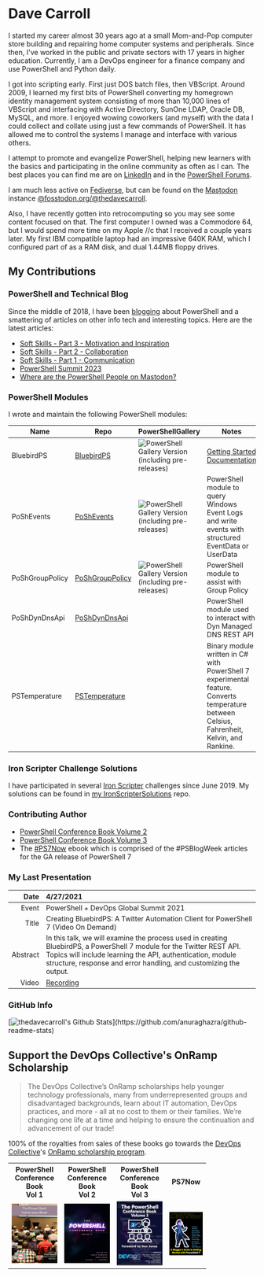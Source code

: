 # Dave Carroll

I started my career almost 30 years ago at a small Mom-and-Pop computer store building and repairing home computer systems and peripherals.
Since then, I've worked in the public and private sectors with 17 years in higher education.
Currently, I am a DevOps engineer for a finance company and use PowerShell and Python daily.

I got into scripting early.
First just DOS batch files, then VBScript.
Around 2009, I learned my first bits of PowerShell converting my homegrown identity management system consisting of more than 10,000 lines of VBScript and interfacing with Active Directory, SunOne LDAP, Oracle DB, MySQL, and more.
I enjoyed wowing coworkers (and myself) with the data I could collect and collate using just a few commands of PowerShell.
It has allowed me to control the systems I manage and interface with various others.

I attempt to promote and evangelize PowerShell, helping new learners with the basics and participating in the online community as often as I can.
The best places you can find me are on [LinkedIn][MyLinkedIn] and in the [PowerShell Forums][PowerShellForums].

I am much less active on [Fediverse][Fediverse], but can be found on the [Mastodon][Mastodon] instance [@fosstodon.org/@thedavecarroll][FosstodonMe].

Also, I have recently gotten into retrocomputing so you may see some content focused on that.
The first computer I owned was a Commodore 64, but I would spend more time on my Apple //c that I received a couple years later.
My first IBM compatible laptop had an impressive 640K RAM, which I configured part of as a RAM disk, and dual 1.44MB floppy drives.

[MyLinkedIn]: https://www.linkedin.com/in/thedavecarroll/
[PowerShellForums]: https://forums.powershell.org/
[Fediverse]: https://en.wikipedia.org/wiki/Fediverse
[Mastodon]: https://joinmastodon.org/
[FosstodonMe]: https://fosstodon.org/@thedavecarroll

## My Contributions

### PowerShell and Technical Blog

Since the middle of 2018, I have been [blogging][blog] about PowerShell and a smattering of articles on other info tech and interesting topics.
Here are the latest articles:

<!-- <a href="https://bit.ly/thedavecarroll"><img src="https://raw.githubusercontent.com/thedavecarroll/thedavecarroll/main/images/powershell_anovelidea_org.png" width="400" alt="PowerShell: What A Novel Idea" /></a> -->

<!-- BLOG-POST-LIST:START -->
- [Soft Skills - Part 3 - Motivation and Inspiration](https://thedavecarroll.com/powershell/soft-skills-part-3/)
- [Soft Skills - Part 2 - Collaboration](https://thedavecarroll.com/powershell/soft-skills-part-2/)
- [Soft Skills - Part 1 - Communication](https://thedavecarroll.com/powershell/soft-skills-part-1/)
- [PowerShell Summit 2023](https://thedavecarroll.com/powershell/powershell-summit-2023/)
- [Where are the PowerShell People on Mastodon?](https://thedavecarroll.com/powershell/powershell-people-on-mastodon/)
<!-- BLOG-POST-LIST:END -->

### PowerShell Modules

I wrote and maintain the following PowerShell modules:

| Name            | Repo                                   | PowerShellGallery                                                                                                                                                                                                | Notes                                                                                                                                                                                                                    |
|-----------------|----------------------------------------|------------------------------------------------------------------------------------------------------------------------------------------------------------------------------------------------------------------|--------------------------------------------------------------------------------------------------------------------------------------------------------------------------------------------------------------------------|
| BluebirdPS | [BluebirdPS][BluebirdPSRepo] | ![PowerShell Gallery Version (including pre-releases)](https://img.shields.io/powershellgallery/v/bluebirdps?color=blue&include_prereleases&label=PowerShell%20Gallery&logo=PowerShell&style=for-the-badge) | [Getting Started][BluebirdPSGettingStarted] [Documentation][BluebirdPSDocumentation] |
| PoShEvents | [PoShEvents][PoShEventsRepo] | ![PowerShell Gallery Version (including pre-releases)](https://img.shields.io/powershellgallery/v/poshevents?color=blue&include_prereleases&label=PowerShell%20Gallery&logo=PowerShell&style=for-the-badge) | PowerShell module to query Windows Event Logs and write events with structured EventData or UserData |
| PoShGroupPolicy | [PoShGroupPolicy][PoShGroupPolicyRepo] | ![PowerShell Gallery Version (including pre-releases)](https://img.shields.io/powershellgallery/v/poshgrouppolicy?color=blue&include_prereleases&label=PowerShell%20Gallery&logo=PowerShell&style=for-the-badge) | PowerShell module to assist with Group Policy |
| PoShDynDnsApi | [PoShDynDnsApi][PoShDynDnsApiRepo] | | PowerShell module used to interact with Dyn Managed DNS REST API |
| PSTemperature | [PSTemperature][PSTemperatureRepo] | | Binary module written in C# with PowerShell 7 experimental feature. Converts temperature between Celsius, Fahrenheit, Kelvin, and Rankine.|

[PoShEvents]: https://bit.ly/PoShEvents
[PoShGroupPolicy]: https://bit.ly/PoShGroupPolicy
[PoShDynDnsApi]: https://bit.ly/PoShDynDnsApi
[PoShEventsRepo]: https://github.com/thedavecarroll/PoShEvents
[PoShGroupPolicyRepo]: https://github.com/thedavecarroll/PoShGroupPolicy
[PoShDynDnsApiRepo]: https://github.com/thedavecarroll/PoShDynDnsApi
[PSTemperatureRepo]: https://github.com/thedavecarroll/PSTemperature
[BluebirdPSRepo]: https://bit.ly/BluebirdPSRepo
[BluebirdPS]: https://bit.ly/BluebirdPS
[BluebirdPSGettingStarted]: https://bit.ly/BluebirdPSPrerequisites
[BluebirdPSDocumentation]: https://bit.ly/BluebirdPSDocs

### Iron Scripter Challenge Solutions

I have participated in several [Iron Scripter][IronScripter] challenges since June 2019.
My solutions can be found in [my IronScripterSolutions][MyIronScripterSolutionsRepo] repo.

### Contributing Author

* [PowerShell Conference Book Volume 2][psconfbook2]
* [PowerShell Conference Book Volume 3][psconfbook3]
* The [#PS7Now][ps7now] ebook which is comprised of the #PSBlogWeek articles for the GA release of PowerShell 7

### My Last Presentation

| Date | 4/27/2021|
|-:|:-|
|Event | PowerShell + DevOps Global Summit 2021 |
|Title | Creating BluebirdPS: A Twitter Automation Client for PowerShell 7 (Video On Demand)|
|Abstract|In this talk, we will examine the process used in creating BluebirdPS, a PowerShell 7 module for the Twitter REST API. Topics will include learning the API, authentication, module structure, response and error handling, and customizing the output.|
|Video|[Recording][Summit2021BluebirdPSVideo]|

### GitHub Info

[![thedavecarroll's Github Stats](https://github-readme-stats.vercel.app/api?username=thedavecarroll&show_icons=true&hide_border=true")](https://github.com/anuraghazra/github-readme-stats)

<!-- <img align="left" alt="thedavecarroll's Github Stats" src="https://github-readme-stats.vercel.app/api?username=thedavecarroll&show_icons=true&hide_border=true" /> -->

## Support the DevOps Collective's OnRamp Scholarship

> The DevOps Collective’s OnRamp scholarships help younger technology professionals,
> many from underrepresented groups and disadvantaged backgrounds,
> learn about IT automation, DevOps practices, and more - all at no cost to them or their families.
> We’re changing one life at a time and helping to ensure the continuation and advancement of our trade!

100% of the royalties from sales of these books go towards the [DevOps Collective][devopsorg]'s [OnRamp scholarship program][onrampscholarship].

<table style="width:80%">
    <tr>
        <th>PowerShell Conference Book<br/>Vol 1</th>
        <th>PowerShell Conference Book<br/>Vol 2</th>
        <th>PowerShell Conference Book<br/>Vol 3</th>
        <th>PS7Now</th>
    </tr>
    <tr>
        <td><a href="https://leanpub.com/powershell-conference-book"><img src="https://raw.githubusercontent.com/thedavecarroll/thedavecarroll/main/images/psconfbookv1.jpg" width="150" alt="PowerShell Conference Book Volume 1" /></a></td>
        <td><a href="https://leanpub.com/psconfbook2"><img src="https://raw.githubusercontent.com/thedavecarroll/thedavecarroll/main/images/psconfbookv2.jpg" width="150" alt="PowerShell Conference Book Volume 2" /></a></td>
        <td><a href="https://leanpub.com/psconfbook3"><img src="https://raw.githubusercontent.com/thedavecarroll/thedavecarroll/main/images/psconfbookv3.jpg" width="150" alt="PowerShell Conference Book Volume 3" /></a></td>
        <td><a href="https://leanpub.com/ps7now"> <img src="https://raw.githubusercontent.com/thedavecarroll/thedavecarroll/main/images/ps7now.jpg" width="150" alt="PS7Now" /></a></td>
    <tr>
</table>

[blog]: https://thedavecarroll.com

[Summit2021BluebirdPSVideo]: https://bit.ly/Summit2021BluebirdPS
[IronScripter]: https://ironscripter.us/
[MyIronScripterSolutionsRepo]: https://github.com/thedavecarroll/IronScripterSolutions
[psconfbook1]: https://leanpub.com/powershell-conference-book
[psconfbook2]: https://leanpub.com/psconfbook2
[psconfbook3]: https://leanpub.com/psconfbook3
[ps7now]: https://leanpub.com/ps7now/
[devopsorg]: https://devopscollective.org/
[onrampscholarship]: https://events.devopscollective.org/OnRamp/Scholarship/
